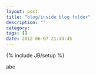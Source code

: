 ```yaml
---
layout: post
title: "blog/inside blog folder"
description: ""
category: 
tags: []
date: 2012-06-07 21:44:45 
---
```

{% include JB/setup %}
<p>abc</p>